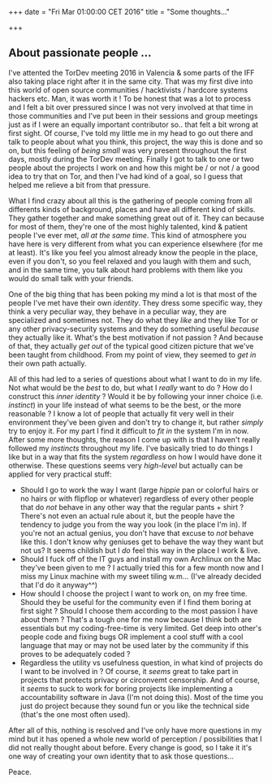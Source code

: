 +++
date = "Fri Mar 01:00:00 CET 2016"
title = "Some thoughts..."

+++

## About passionate people ... ##

I've attented the TorDev meeting 2016 in Valencia & some parts of the IFF also
taking place right after it in the same city. That was my first dive into this
world of open source communities / hacktivists / hardcore systems hackers etc.
Man, it was worth it ! To be honest that was a lot to process and I felt a bit
over pressured since I was not very involved at that time in those communities
and I've put been in their sessions and group meetings just as if I were an
equally important contributor so.. that felt a bit wrong at first sight.
Of course, I've told my little me in my head to go out there and talk to people
about what you think, this project, the way this is done and so on, but this
feeling of *being small* was very present throughout the first days, mostly
during the TorDev meeting.
Finally I got to talk to one or two people about the projects I work on and how
this might be / or not / a good idea to try that on Tor, and then I've had kind
of a goal, so I guess that helped me relieve a bit from that pressure.

What I find crazy about all this is the gathering of people coming from all
differents kinds of background, places and have all different kind of skills.
They gather together and make something great out of it. They can because for
most of them, they're one of the most highly talented, kind & patient people
I've ever met, *all at the same time*. This kind of atmosphere you have here is
very different from what you can experience elsewhere (for me at least). It's
like you feel you almost already know the people in the place, even if you don't,
so you feel relaxed and you laugh with them and such, and in the same time, you
talk about hard problems with them like you would do small talk with your friends.

One of the big thing that has been poking my mind a lot is that most of the people 
I've met have their own *identity*. 
They dress some specific way, they think a very peculiar way, they behave 
in a peculiar way, they are specialized and sometimes not. They do what they 
*like* and they like Tor or any other privacy-security systems and they do 
something useful *because* they actually like it. What's the best motivation if 
not passion ? And because of that, they actually *get out* of the typical good
citizen picture that we've been taught from childhood. From my point of view, they 
seemed to *get in* their own path actually.

All of this had led to a series of questions about what I want to do in my life.
Not what would be the *best* to do, but what I *really* want to do ? 
How do I construct this *inner identity* ? Would it be by following your inner
choice (i.e. *instinct*) in your life instead of what seems to be the best, or 
the more reasonable ?
I know a lot of people that actually fit very well in their environment they've
been given and don't try to change it, but rather *simply* try to enjoy it. For my part 
I find it difficult to *fit in* the system I'm in now. After some more thoughts, the 
reason I come up with is that I haven't really followed my *instincts*
throughout my life. I've basically tried to do things I like but in a way that
fits the system *regardless* on how I would have done it otherwise. These
questions seems very *high-level* but actually can be applied for very practical
stuff: 

* Should I go to work the way I want (large *hippie* pan or colorful hairs or
  no hairs or with flipflop or whatever) regardless of every
  other people that do  *not* behave in any other way that the regular pants +
  shirt ? There's not even an actual rule about it, but the people have the
  tendency to judge you from the way you look (in the place I'm in). If you're not
  an actual genius, you don't have that excuse to *not* behave like this. I don't
  know why geniuses get to behave the way they want but not us? It seems childish
  but I *do* feel this way in the place I work & live.
* Should I fuck off of the IT guys and install my own Archlinux on the Mac
  they've been given to me ? I actually tried this for a few month now and I
  miss my Linux machine with my sweet tiling w.m... (I've already decided that 
  I'd do it anyway^^)
* How should I choose the project I want to work on, on my free time. Should
  they be useful for the community even if I find them boring at first sight ?
  Should I choose them according to the most passion I have about them ? That's a
  tough one for me now because I think both are essentials but my coding-free-time
  is very limited. Get deep into other's people code and fixing bugs OR implement
  a cool stuff with a cool language that may or may not be used later by the
  community if this proves to be adequately coded ?
* Regardless the utility vs usefulness question, in what kind of projects do I
  want to be involved in ? Of course, it *seems* great to take part in projects
  that protects privacy or circonvemt censorship. And of course, it *seems* to
  suck to work for boring projects like implementing a accountability software in
  Java (I'm not doing this). Most of the time you just do project because they sound fun or you like
  the technical side (that's the one most often used). 

After all of this, nothing is resolved and I've only have more questions in my
mind but it has opened a whole new world of perception / possibilities that I
did not really thought about before. Every change is good, so I take it it's one
way of creating your own identity that to ask those questions...

Peace.

